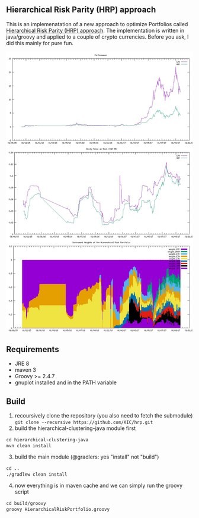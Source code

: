 ## Hierarchical Risk Parity (HRP) approach
This is an implemenatation of a new approach to optimize Portfolios called [Hierarchical Risk Parity (HRP) approach](https://papers.ssrn.com/sol3/papers.cfm?abstract_id=2708678). 
The implementation is written in java/groovy and applied to a couple of crypto currencies. Before you ask, I did this mainly for pure fun.

![Backtest](hrp-backtest.jpg)


## Requirements
* JRE 8
* maven 3
* Groovy >= 2.4.7
* gnuplot installed and in the PATH variable

## Build
1. recoursively clone the repository  (you also need to fetch the submodule)<br>`git clone --recursive https://github.com/KIC/hrp.git`
2. build the hierarchical-clustering-java module first 
```
cd hierarchical-clustering-java
mvn clean install
```
3. build the main module (@gradlers: yes "install" not "build")
```
cd ..
./gradlew clean install
```
4. now everything is in maven cache and we can simply run the groovy script
```
cd build/groovy
groovy HierarchicalRiskPortfolio.groovy
```
